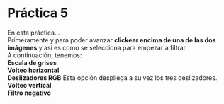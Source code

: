 # Práctica 5
En esta práctica...
<br>
Primeramente y para poder avanzar <b>clickear encima de una de las dos imágenes</b> y así es como se selecciona para empezar a filtrar.
<br>
A continuación, tenemos:
<br>
<b>Escala de grises</b>
<br>
<b>Volteo horizontal</b>
<br>
<b>Deslizadores RGB</b> Esta opción despliega a su vez los tres deslizadores.
<br>
<b>Volteo vertical</b>
<br>
<b>Filtro negativo</b>
